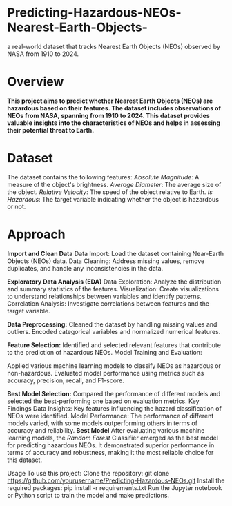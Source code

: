# Predicting-Hazardous-NEOs-Nearest-Earth-Objects-
a real-world dataset that tracks Nearest Earth Objects (NEOs) observed by NASA from 1910 to 2024.

# Overview
**This project aims to predict whether Nearest Earth Objects (NEOs) are hazardous based on their features. The dataset includes observations of NEOs from NASA, spanning from 1910 to 2024. This dataset provides valuable insights into the characteristics of NEOs and helps in assessing their potential threat to Earth.**

# Dataset
The dataset contains the following features:
*Absolute Magnitude*: A measure of the object's brightness.
*Average Diameter*: The average size of the object.
*Relative Velocity*: The speed of the object relative to Earth.
*Is Hazardous*: The target variable indicating whether the object is hazardous or not.

# Approach

**Import and Clean Data**
Data Import: Load the dataset containing Near-Earth Objects (NEOs) data.
Data Cleaning: Address missing values, remove duplicates, and handle any inconsistencies in the data.

**Exploratory Data Analysis (EDA)**
Data Exploration: Analyze the distribution and summary statistics of the features.
Visualization: Create visualizations to understand relationships between variables and identify patterns.
Correlation Analysis: Investigate correlations between features and the target variable.

**Data Preprocessing:**
Cleaned the dataset by handling missing values and outliers.
Encoded categorical variables and normalized numerical features.

**Feature Selection:**
Identified and selected relevant features that contribute to the prediction of hazardous NEOs.
Model Training and Evaluation:

Applied various machine learning models to classify NEOs as hazardous or non-hazardous.
Evaluated model performance using metrics such as accuracy, precision, recall, and F1-score.

**Best Model Selection:**
Compared the performance of different models and selected the best-performing one based on evaluation metrics.
Key Findings
Data Insights: Key features influencing the hazard classification of NEOs were identified.
Model Performance: The performance of different models varied, with some models outperforming others in terms of accuracy and reliability.
**Best Model**
After evaluating various machine learning models, the *Random Forest* Classifier emerged as the best model for predicting hazardous NEOs. It demonstrated superior performance in terms of accuracy and robustness, making it the most reliable choice for this dataset.

Usage
To use this project:
Clone the repository: git clone https://github.com/yourusername/Predicting-Hazardous-NEOs.git
Install the required packages: pip install -r requirements.txt
Run the Jupyter notebook or Python script to train the model and make predictions.
